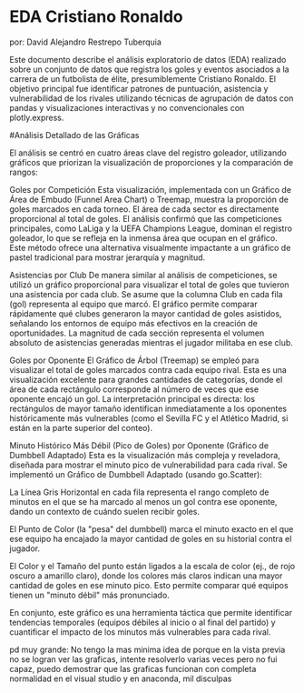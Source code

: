 # EDA Cristiano Ronaldo

por: David Alejandro Restrepo Tuberquia

Este documento describe el análisis exploratorio de datos (EDA) realizado sobre un conjunto de datos que registra los goles y eventos asociados a la carrera de un futbolista de élite, presumiblemente Cristiano Ronaldo. El objetivo principal fue identificar patrones de puntuación, asistencia y vulnerabilidad de los rivales utilizando técnicas de agrupación de datos con pandas y visualizaciones interactivas y no convencionales con plotly.express.

#Análisis Detallado de las Gráficas

El análisis se centró en cuatro áreas clave del registro goleador, utilizando gráficos que priorizan la visualización de proporciones y la comparación de rangos:

Goles por Competición Esta visualización, implementada con un Gráfico de Área de Embudo (Funnel Area Chart) o Treemap, muestra la proporción de goles marcados en cada torneo. El área de cada sector es directamente proporcional al total de goles. El análisis confirmó que las competiciones principales, como LaLiga y la UEFA Champions League, dominan el registro goleador, lo que se refleja en la inmensa área que ocupan en el gráfico. Este método ofrece una alternativa visualmente impactante a un gráfico de pastel tradicional para mostrar jerarquía y magnitud.

Asistencias por Club De manera similar al análisis de competiciones, se utilizó un gráfico proporcional para visualizar el total de goles que tuvieron una asistencia por cada club. Se asume que la columna Club en cada fila (gol) representa al equipo que marcó. El gráfico permite comparar rápidamente qué clubes generaron la mayor cantidad de goles asistidos, señalando los entornos de equipo más efectivos en la creación de oportunidades. La magnitud de cada sección representa el volumen absoluto de asistencias generadas mientras el jugador militaba en ese club.

Goles por Oponente El Gráfico de Árbol (Treemap) se empleó para visualizar el total de goles marcados contra cada equipo rival. Esta es una visualización excelente para grandes cantidades de categorías, donde el área de cada rectángulo corresponde al número de veces que ese oponente encajó un gol. La interpretación principal es directa: los rectángulos de mayor tamaño identifican inmediatamente a los oponentes históricamente más vulnerables (como el Sevilla FC y el Atlético Madrid, si están en la parte superior del conteo).

Minuto Histórico Más Débil (Pico de Goles) por Oponente (Gráfico de Dumbbell Adaptado) Esta es la visualización más compleja y reveladora, diseñada para mostrar el minuto pico de vulnerabilidad para cada rival. Se implementó un Gráfico de Dumbbell Adaptado (usando go.Scatter):

La Línea Gris Horizontal en cada fila representa el rango completo de minutos en el que se ha marcado al menos un gol contra ese oponente, dando un contexto de cuándo suelen recibir goles.

El Punto de Color (la "pesa" del dumbbell) marca el minuto exacto en el que ese equipo ha encajado la mayor cantidad de goles en su historial contra el jugador.

El Color y el Tamaño del punto están ligados a la escala de color (ej., de rojo oscuro a amarillo claro), donde los colores más claros indican una mayor cantidad de goles en ese minuto pico. Esto permite comparar qué equipos tienen un "minuto débil" más pronunciado.

En conjunto, este gráfico es una herramienta táctica que permite identificar tendencias temporales (equipos débiles al inicio o al final del partido) y cuantificar el impacto de los minutos más vulnerables para cada rival.

pd muy grande: No tengo la mas minima idea de porque en la vista previa no se logran ver las graficas, intente resolverlo varias veces pero no fui capaz, puedo demostrar que las graficas funcionan con completa normalidad en el visual studio y en anaconda, mil disculpas
